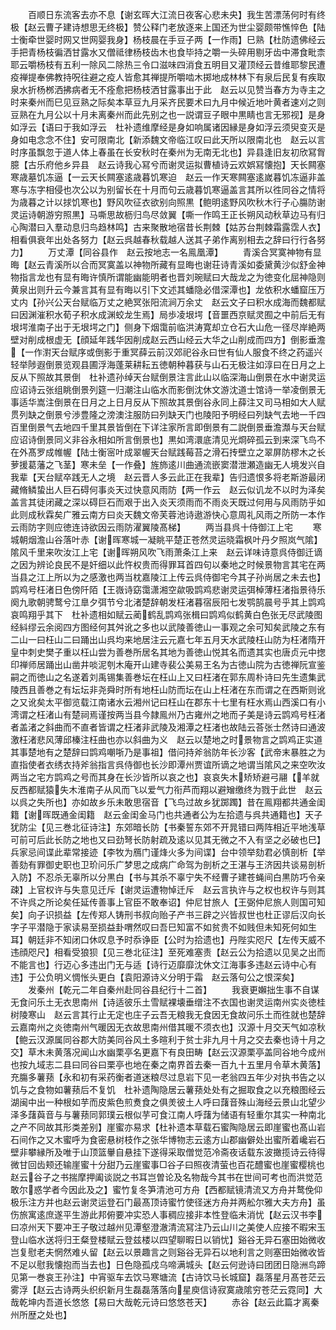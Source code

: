 <!-- { "loadSidebar": true } -->
　　百顺日东流客去亦不息【谢玄晖大江流日夜客心悲未央】我生苦漂荡何时有终极【赵云曹子建诗想思无终极】赞公释门老放逐来上国还为世尘婴颇带憔悴色【陆士衡牵世婴时网又世网婴我身】杨枝晨在手豆子两【一作雨】巳熟【杜防遗佛经云手把青杨枝徧洒甘露水又僧祗律杨枝齿木也食毕持之嚼一头碎用剔牙齿中滞食毗柰耶云嚼杨枝有五利一除风二除热三令口滋味四消食五明目又灌顶经云昔维耶黎民遭疫禅提奉佛教持呪往避之疫人皆愈其禅提所嚼啮木掷地成林林下有泉后民复有疾取泉水折杨桞洒拂病者无不痊愈把杨枝洒甘露事出于此　赵云以见赞当春方为寺主之时来秦州而巳见豆熟之际矣本草豆九月采齐民要术曰九月中候近地叶黄者速刈之则豆熟在九月公以十月未离秦州而此先别之也一説谓豆子眼中黒睛也言无邪视】是身如浮云【语曰于我如浮云　杜补遗维摩经是身如响属诸因縁是身如浮云须臾变灭是身如电念念不住】安可限南北【新添魏文帝临江叹曰此天所以限南北也　赵云以言时序虽飘忽于道人体上春虽在长安秋时在秦州为无南无北也】异县逢旧友初欣冩胷臆【古乐府他乡异县　赵云诗我心冩兮而谢灵运拟曹植诗云欢娯冩懐抱】天长闗塞寒歳墓饥冻逼【一云天长闗塞逺歳暮饥寒迫　赵云一作天寒闗塞逺嵗暮饥冻逼非盖寒与冻字相侵也次公以为别留长在十月而句云歳暮饥寒逼盖言其所以徃同谷之情将为歳暮之计以捄饥寒也】野风吹征衣欲别向照黒【鲍明逺野风吹秋木行子心膓防谢灵运诗朝游穷照黒】马嘶思故枥归鸟尽敛翼【嘶一作鸣王正长朔风动秋草边马有归心陶潜曰入羣动息归鸟趋林鸣】古来聚散地宿昔长荆棘【姑苏台荆棘霜露霑人衣】相看俱衰年出处各努力【赵云呉越春秋载越人送其子弟作离别相去之辞曰行行各努力】
　　万丈潭【同谷县作　赵云按地志一名鳯凰潭】
　　青溪合冥寞神物有显晦【赵云青溪所以合而冥寞盖以神物所藏有显晦也谢荘诗青溪如委黛黄沙似舒金神物指言龙也有显有晦许慎所谓能幽能明者也晋刘琬赋曰大哉龙之为徳变化屈神隐则黄泉出则升云今兼言其有显有晦以引下文述其蟠隐必借深潭也】龙依积水蟠窟压万丈内【孙兴公天台赋临万丈之絶冥张阳流涧万余丈　赵云文子曰积水成海而魏都赋曰因渊漼积水荀子积水成渊蛟龙生焉】局歩凌垠堮【音噩西京赋灵囿之中前后无有垠堮淮南子出于无垠堮之门】侧身下烟霭前临洪涛寛却立仓石大山危一径尽岸絶两壁对削成根虚无【顔延年践华因削成赵云西山经云大华之山削成而四方】倒影垂澹【一作濧天台赋序或倒影于重冥薛云前汉郊祀谷永曰世有仙人服食不终之药遥兴轻举陟遐倒景览观县圃浮海蓬莱耕耘五徳朝种暮获与山石无极注如淳曰在日月之上反从下照故其景倒　杜补遗孙绰天台赋倒景注言此山以临深海山倒景在水中谢灵运应诏诗云张组眺倒景列筵一归潮注山临水而影倒沈休文游沈道士馆诗一举凌倒景无事适华嵩注倒景在日月之上日月反从下照故其景倒谷永同上薛注又司马相如大人赋贯列缺之倒景兮渉豊隆之滂澳注服防曰列缺天门也陵阳予明经曰列缺气去地一千四百里倒景气去地四千里其景皆倒在下详注家所言即倒景有二説倒景垂澹瀩与天台赋应诏诗倒景同义非谷永相如所言倒景也】黒如湾澴底清见光烱碎孤云到来深飞鸟不在外髙罗成帷幄【陆士衡宻叶成翠幄天台赋践莓苔之滑石抟壁立之翠屏防樛木之长萝援葛藩之飞茎】寒未垒【一作叠】旌斾逺川曲通流嵌窦潜泄瀬造幽无人境发兴自我辈【天台赋卒践无人之境　赵云晋人多云此正在我辈】告归遗恨多将老斯游最闭藏脩鳞蛰出人巨石碍何事炎天过快意风雨防【两一作云　赵云似讥龙不以时为泽矣盖言其徒闭藏之深以碍巨石而艰于出入炎天须雨而不雨炎天既过何用与风雨防乎如此则成秋霖矣广雅云南方曰炎天魏文帝芙蓉池诗遨游快心意周礼风雨之所防一本作云雨防字则应徳连诗欲因云雨防濯翼陵髙梯】
　　两当县呉十侍御江上宅
　　寒城朝烟澹山谷落叶赤【谢晖寒城一凝眺平楚正苍然灵运晓霜枫叶丹夕照岚气隂】隂风千里来吹汝江上宅【谢晖朔风吹飞雨萧条江上来　赵云详味诗意呉侍御迁谪之因为辨论良民不是奸细以此忤权贵而得罪耳首四句以秦地之时候景物言其宅在两当县之江上所以为之感激也两当枕嘉陵江上传云呉侍御宅今其子孙尚居之未去也】鹍鸡号枉渚日色傍阡陌【王嶶诗窈霭潇湘空歘吸鹍鸡悲谢灵运弭棹薄枉渚指景待乐阕九歌朝骋鹜兮江臯夕弭节兮北渚楚辞朝发枉渚暮宿辰阳七发鹗鹄晨号乎其上鹍鸡哀鸣翔乎其下　杜补遗相如赋云蔺鹤乱鹍鸡张楫曰鹍鸡似鹤黄白色张无尽武陵图经紏缪云余阅四方图经何其舛讹之多也以武陵善徳山一事观之余可知矣武陵之东有二山一曰枉山二曰踊出山呉均来地居注云元嘉七年五月天水武陵枉山防为枉渚隋开皇中刺史樊子重以枉山尝为善巻所居名其地为善徳山悦其名而遗其实也唐贞元中揔印禅师居踊出山凿井啖泥刳木庵开山建寺裴公美易王名为古徳山院为古徳禅阮宣鉴嗣之而徳山之名遂着刘禹锡集善巻坛在枉山上又曰枉渚在郭东周朴诗曰先生遗集武陵西且善巻之有坛坛非尧舜时所有地枉山防而坛在山上枉渚在东而谓之在西斯则讹之又讹矣太平御览载江南诸水云湘州记曰枉山在郡东十七里有枉水焉山西溪口有小湾谓之枉渚山有楚祠焉谨按两当县今隷鳯州乃古雍州之地而子美是诗云鹍鸡号枉渚者盖渚之斜曲而不直者皆谓之枉渚非武陵及湘潭之枉渚也故陆云荅张士然诗曰通波激枉渚悲风薄邱榛注枉曲也亦以斜曲为义　赵云以楚地之时景物言之鹍鸡正实道其事楚地有之楚辞曰鹍鸡嘲哳乃是事祖】借问持斧翁防年长沙客【武帝末暴胜之为直指使者衣绣衣持斧翁指言呉侍御也长沙即潭州贾谊所谪之地谓当隂风之来空吹汝两当之宅方鹍鸡之号而其身在长沙皆所以哀之也】哀哀失木矫矫避弓翮【羊就反西都赋猿失木淮南子从风而飞以爱气力衔芦而翔以避矰缴终为戮于此世　赵云以呉之失所也】亦如故乡乐未敢思宿音【飞鸟过故乡犹踯躅】昔在鳯翔都共通金闺籍【谢晖既通金闺籍　赵云金闺金马门也共通者公为左拾遗与呉共通籍也】天子犹防尘【见三巻北征诗注】东郊暗长防【书秦誓东郊不开晁错曰两阵相近平地浅草可前可后此长防之地也又曰劲弩长防射疏及逺以见其无微之不入有坚之必破也巳】兵家忌间谍此辈常接迹【李牧为鴈门谨烽火多为间谍】台中领举劾君必慎剖析【举善劾有罪御史职也卫玠问乐广梦思之成病广命驾为剖析之王湛与王济因共谈易剖析入防】不忍杀无辜所以分黒白【书与其杀不辜宁失不经曹子建苍蝇间白黒防巧令亲疎】上官权许与失意见迁斥【谢灵运遭物悼迁斥　赵云言执许与之权也权许与则其不许呉之所论矣任延传善事上官臣不敢奉诏】仲尼甘旅人【王弼仲尼旅人则国可知矣】向子识损益【左传郑人铸刑书叔向贻子产书三辟之兴皆叔世也杜正谬后汉向长字子平潜隐于家读易至损益卦喟然叹曰吾巳知富不如贫贵不如贱但未知死何如生耳】朝廷非不知闭口休叹息予时忝诤臣【公时为拾遗也】丹陛实咫尺【左传天威不违顔咫尺】相看受狼狈【见三巻北征注】至死难塞责【赵云公为拾遗以见吴之出而不能言也】行迈心多违出门无与适【诗行迈靡靡沈休文江海事多违赵云诗中心有违】于公负明义惆怅头更白【袁阳源诗义分明于霜　赵云落句公之恨深矣】
　　发秦州【乾元二年自秦州赴同谷县纪行十二首】
　　我衰更嬾拙生事不自谋无食问乐土无衣思南州【诗适彼乐土雪赋裸壊垂缯注不衣国也谢灵运南州实炎徳桂树陵寒山　赵云言其行止无定也庄子云吾无粮我无食因无食故问乐土而徃就也楚辞云嘉南州之炎徳南州气暖因无衣故思南州借其暖不须衣也】汉源十月交天气如凉秋【鲍云汉源属同谷郡大防美同谷风土多暄利于贫士非九月十月之交去秦也诗十月之交】草木未黄落况闻山水幽栗亭名更嘉下有良田畴【赵云汉源栗亭盖同谷地今成州也按九域志二县曰同谷曰栗亭也地在秦之南界首去秦一百九十五里月令草木黄落】充膓多薯蓣【永和初有采药衡者道迷粮尽过息岩下见一老翁四五年少对执书告之以饥与之食物如薯蓣后不复饥　杜补遗陶隐居云薯蓣处处有之掘取食之以充粮图经云湖闽中出一种根如芋而皮紫色煎煑食之俱羙彼土人呼曰藷音殊山海经云景山北望少泽多藷藇音与与薯蓣同郭璞云根似芋可食江南人呼藷为储语有轻重尔其实一种南北之产不同故其形类差别】崖蜜亦易求【杜补遗本草载石蜜陶隐居云即崖蜜也髙山岩石间作之又木蜜呼为食密悬树枝作之张华博物志云逺方山郡幽僻处出蜜所着巉岩石壁非攀縁所及唯于山顶篮轝自悬挂下遂得采取僧觉范冷斋夜话载东波撖揽诗云待得微甘回齿颊还输崖蜜十分甜乃云崖蜜事□谷子曰照夜清萤也百花醴蜜也崖蜜樱桃也　赵云谷子之书揣摩押阖谈説之书耳岂曽论及名物哉今其书在世间可考也而洪觉范敢尔惑学者今因此及之】蜜竹复冬笋清池可方舟【西都赋镜清流又方舟并鹜俛仰极乐注方并也赵云谢灵运登石门最髙顶诗蜜竹使径迷方舟并两舩尔雅大夫方舟】虽伤旅寓逺庶遂平生游此邦俯要冲实恐人事稠应接非本性登临未消忧【赵云汉书李曰凉州天下要冲王子敬过越州见潭壑澄澈清流冩注乃云山川之美使人应接不暇宋玉登山临水送将归王粲登楼赋云登兹楼以四望聊暇日以销忧】谿谷无异石塞田始微收岂复慰老夫惘然难乆留【赵云以景趣言之则谿谷无异石以地利言之则塞田始微收皆不足以慰我懐抱而当去也】日色隐孤戍乌啼满城头【赵云何逊诗曰团团日隐洲鸟蹄见第一巻哀王孙注】中宵驱车去饮马寒塘流【古诗饮马长城窟】磊落星月髙苍茫云雾浮【赵云古诗两头织织新月生磊磊落落向星庾信诗寂寞歳隂穷苍茫云霓同】大哉乾坤内吾道长悠悠【易曰大哉乾元诗曰悠悠苍天】
　　赤谷【赵云此篇才离秦州所歴之处也】
